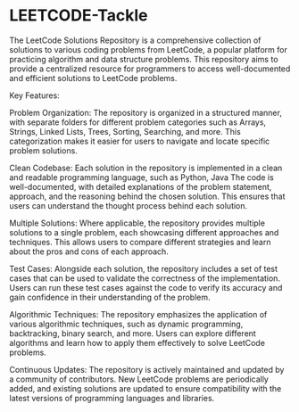 # LEETCODE-Tackle
The LeetCode Solutions Repository is a comprehensive collection of solutions to various coding problems from LeetCode, a popular platform for practicing algorithm and data structure problems. This repository aims to provide a centralized resource for programmers to access well-documented and efficient solutions to LeetCode problems.


Key Features:

Problem Organization: The repository is organized in a structured manner, with separate folders for different problem categories such as Arrays, Strings, Linked Lists, Trees, Sorting, Searching, and more. This categorization makes it easier for users to navigate and locate specific problem solutions.

Clean Codebase: Each solution in the repository is implemented in a clean and readable programming language, such as Python, Java The code is well-documented, with detailed explanations of the problem statement, approach, and the reasoning behind the chosen solution. This ensures that users can understand the thought process behind each solution.

Multiple Solutions: Where applicable, the repository provides multiple solutions to a single problem, each showcasing different approaches and techniques. This allows users to compare different strategies and learn about the pros and cons of each approach.

Test Cases: Alongside each solution, the repository includes a set of test cases that can be used to validate the correctness of the implementation. Users can run these test cases against the code to verify its accuracy and gain confidence in their understanding of the problem.

Algorithmic Techniques: The repository emphasizes the application of various algorithmic techniques, such as dynamic programming, backtracking, binary search, and more. Users can explore different algorithms and learn how to apply them effectively to solve LeetCode problems.

Continuous Updates: The repository is actively maintained and updated by a community of contributors. New LeetCode problems are periodically added, and existing solutions are updated to ensure compatibility with the latest versions of programming languages and libraries.
